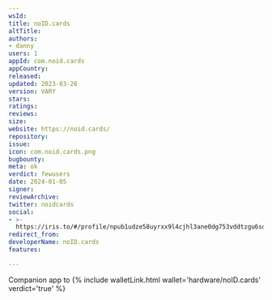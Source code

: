 ```yaml
---
wsId: 
title: noID.cards
altTitle: 
authors:
- danny
users: 1
appId: com.noid.cards
appCountry: 
released: 
updated: 2023-03-26
version: VARY
stars: 
ratings: 
reviews: 
size: 
website: https://noid.cards/
repository: 
issue: 
icon: com.noid.cards.png
bugbounty: 
meta: ok
verdict: fewusers
date: 2024-01-05
signer: 
reviewArchive: 
twitter: noidcards
social:
- >-
  https://iris.to/#/profile/npub1udze58uyrxx9l4cjhl3ane0dg753vddtzgu6sd742wkyzc4hjqesc4secl
redirect_from: 
developerName: noID.cards
features: 

---
```


Companion app to {% include walletLink.html wallet='hardware/noID.cards' verdict='true' %}